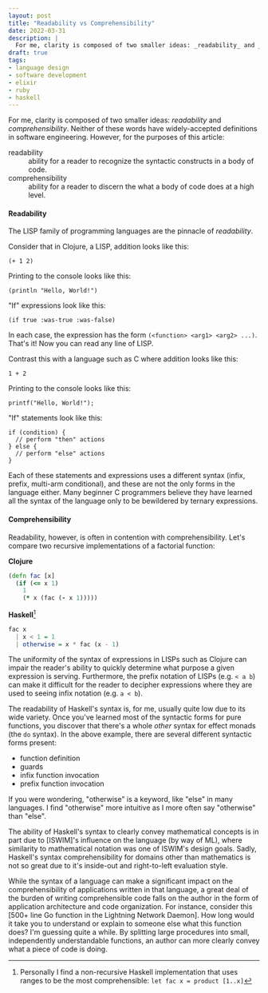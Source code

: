 ```yaml
---
layout: post
title: "Readability vs Comprehensibility"
date: 2022-03-31
description: |
  For me, clarity is composed of two smaller ideas: _readability_ and _comprehensibility_. Neither of these words have widely-accepted definitions in software engineering, but in this post I'll elaborate what I mean by each.
draft: true
tags:
- language design
- software development
- elixir
- ruby
- haskell
---
```


For me, clarity is composed of two smaller ideas: _readability_ and _comprehensibility_. Neither of these words have widely-accepted definitions in software engineering. However, for the purposes of this article:

<dl>
<dt>readability</dt>
<dd>ability for a reader to recognize the syntactic constructs in a body of code.</dd>
<dt>comprehensibility</dt>
<dd>ability for a reader to discern the what a body of code does at a high level.</dd>
</dl>

#### Readability

The LISP family of programming languages are the pinnacle of _readability_.

Consider that in Clojure, a LISP, addition looks like this:
```
(+ 1 2)
```
Printing to the console looks like this:
```
(println "Hello, World!")
```
"If" expressions look like this:
```
(if true :was-true :was-false)
```

In each case, the expression has the form `(<function> <arg1> <arg2> ...)`. That's it! Now you can read any line of LISP.

Contrast this with a language such as C where addition looks like this:
```
1 + 2
```
Printing to the console looks like this:
```
printf("Hello, World!");
```
"If" statements look like this:
```
if (condition) {
  // perform "then" actions
} else {
  // perform "else" actions
}
```

Each of these statements and expressions uses a different syntax (infix, prefix, multi-arm conditional), and these are not the only forms in the language either. Many beginner C programmers believe they have learned all the syntax of the language only to be bewildered by ternary expressions.

#### Comprehensibility

Readability, however, is often in contention with comprehensibility. Let's compare two recursive implementations of a factorial function:

**Clojure**
```clojure
(defn fac [x]
  (if (<= x 1)
    1
    (* x (fac (- x 1)))))
```

**Haskell**[^3]
```haskell
fac x
  | x < 1 = 1
  | otherwise = x * fac (x - 1)
```

The uniformity of the syntax of expressions in LISPs such as Clojure can impair the reader's ability to quickly determine what purpose a given expression is serving. Furthermore, the prefix notation of LISPs (e.g. `< a b`) can make it difficult for the reader to decipher expressions where they are used to seeing infix notation (e.g. `a < b`).

The readability of Haskell's syntax is, for me, usually quite low due to its wide variety. Once you've learned most of the syntactic forms for pure functions, you discover that there's a whole _other_ syntax for effect monads (the `do` syntax). In the above example, there are several different syntactic forms present:
- function definition
- guards
- infix function invocation
- prefix function invocation

If you were wondering, "otherwise" is a keyword, like "else" in many languages. I find "otherwise" more intuitive as I more often say "otherwise" than "else".

The ability of Haskell's syntax to clearly convey mathematical concepts is in part due to [ISWIM]'s influence on the language (by way of ML), where similarity to mathematical notation was one of ISWIM's design goals. Sadly, Haskell's syntax comprehensibility for domains other than mathematics is not so great due to it's inside-out and right-to-left evaluation style.

While the syntax of a language can make a significant impact on the comprehensibility of applications written in that language, a great deal of the burden of writing comprehensible code falls on the author in the form of application architecture and code organization. For instance, consider this [500+ line Go function in the Lightning Network Daemon]. How long would it take you to understand or explain to someone else what this function does? I'm guessing quite a while. By splitting large procedures into small, independently understandable functions, an author can more clearly convey what a piece of code is doing.

[^3]: Personally I find a non-recursive Haskell implementation that uses ranges to be the most comprehensible: `let fac x = product [1..x]`
